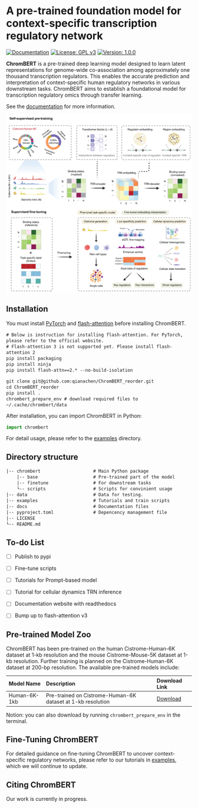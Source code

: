 # A pre-trained foundation model for context-specific transcription regulatory network 
[![Documentation](https://img.shields.io/badge/docs-available-brightgreen)](https://chrombert.readthedocs.io/en/)
[![License: GPL v3](https://img.shields.io/badge/License-GPLv3-blue.svg)](https://www.gnu.org/licenses/gpl-3.0)
[![Version: 1.0.0](https://img.shields.io/badge/Version-1.0.0-brightgreen.svg)](https://chrombert.readthedocs.io/en/)

**ChromBERT** is a pre-trained deep learning model designed to learn latent representations for genome-wide co-association among approximately one thousand transcription regulators. This enables the accurate prediction and interpretation of context-specific human regulatory networks in various downstream tasks. ChromBERT aims to establish a foundational model for transcription regulatory omics through transfer learning.

See the [documentation](https://chrombert.readthedocs.io/en/) for more information.

![ChromBERT Framework](docs/_static/ChromBERT_framework.png "Framework")


## Installation
You must install [PyTorch](https://pytorch.org/get-started/locally/) and [flash-attention](https://github.com/Dao-AILab/flash-attention) before installing ChromBERT. 
```shell
# Below is instruction for installing flash-attention. For PyTorch, please refer to the official website.
# Flash-attention 3 is not supported yet. Please install flash-attention 2 
pip install packaging
pip install ninja
pip install flash-attn==2.* --no-build-isolation 
```
<!-- ChromBERT is being developed into a Python package and will be released soon. -->
```shell
git clone git@github.com:qianachen/ChromBERT_reorder.git
cd ChromBERT_reorder
pip install .
chrombert_prepare_env # download required files to ~/.cache/chrombert/data
```

After installation, you can import ChromBERT in Python:
```python
import chrombert
```
For detail usage, please refer to the [examples](examples) directory.


## Directory structure
```
|-- chrombert                    # Main Python package
    |-- base                     # Pre-trained part of the model
    |-- finetune                 # For downstream tasks
    └-- scripts                  # Scripts for convinient usage 
|-- data                         # Data for testing.
|-- examples                     # Tutorials and train scripts
|-- docs                         # Documentation files
|-- pyproject.toml               # Depencency management file
|-- LICENSE
└-- README.md
```

## To-do List
- [ ] Publish to pypi
- [ ] Fine-tune scripts 
- [ ] Tutorials for Prompt-based model 
- [ ] Tutorial for cellular dynamics TRN inference
- [ ] Documentation website with readthedocs 
- [ ] Bump up to flash-attention v3


## Pre-trained Model Zoo

ChromBERT has been pre-trained on the human Cistrome-Human-6K dataset at 1-kb resolution and the mouse Cistrome-Mouse-5K dataset at 1-kb resolution. Further training is planned on the Cistrome-Human-6K dataset at 200-bp resolution. The available pre-trained models include:

| Model Name                | Description                                              | Download Link                                                                                     |
| :------------------------ | :------------------------------------------------------- | :------------------------------------------------------------------------------------------------ |
| Human-6K-1kb | Pre-trained on Cistrome-Human-6K dataset at 1-kb resolution | [Download](https://huggingface.co/datasets/TongjiZhanglab/chrombert) |

Notion: you can also download by running `chrombert_prepare_env` in the terminal.

## Fine-Tuning ChromBERT

For detailed guidance on fine-tuning ChromBERT to uncover context-specific regulatory networks, please refer to our tutorials in [examples](examples), which we will continue to update.

## Citing ChromBERT

Our work is currently in progress.

